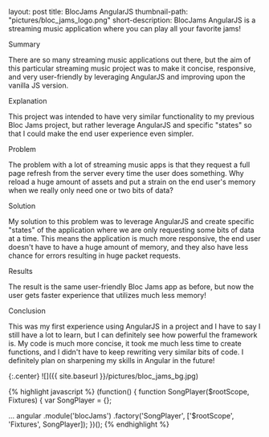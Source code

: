 layout: post
title: BlocJams AngularJS
thumbnail-path: "pictures/bloc_jams_logo.png"
short-description: BlocJams AngularJS is a streaming music application where you can play all your favorite jams!


Summary

There are so many streaming music applications out there, but the aim of this particular streaming music project was to make it concise, responsive, and very user-friendly by leveraging AngularJS and improving upon the vanilla JS version.

Explanation

This project was intended to have very similar functionality to my previous Bloc Jams project, but rather leverage AngularJS and specific "states" so that I could make the end user experience even simpler.

Problem

The problem with a lot of streaming music apps is that they request a full page refresh from the server every time the user does something. Why reload a huge amount of assets and put a strain on the end user's memory when we really only need one or two bits of data?

Solution

My solution to this problem was to leverage AngularJS and create specific "states" of the application where we are only requesting some bits of data at a time.  This means the application is much more responsive, the end user doesn't have to have a huge amount of memory, and they also have less chance for errors resulting in huge packet requests.

Results

The result is the same user-friendly Bloc Jams app as before, but now the user gets faster experience that utilizes much less memory!

Conclusion

This was my first experience using AngularJS in a project and I have to say I still have a lot to learn, but I can definitely see how powerful the framework is.  My code is much more concise, it took me much less time to create functions, and I didn't have to keep rewriting very similar bits of code.  I definitely plan on sharpening my skills in Angular in the future!



{:.center}
![]({{ site.baseurl }}/pictures/bloc_jams_bg.jpg)



{% highlight javascript %}
(function() {
    function SongPlayer($rootScope, Fixtures) {
        var SongPlayer = {};

...
    angular
         .module('blocJams')
         .factory('SongPlayer', ['$rootScope', 'Fixtures', SongPlayer]);
 })();
{% endhighlight %}